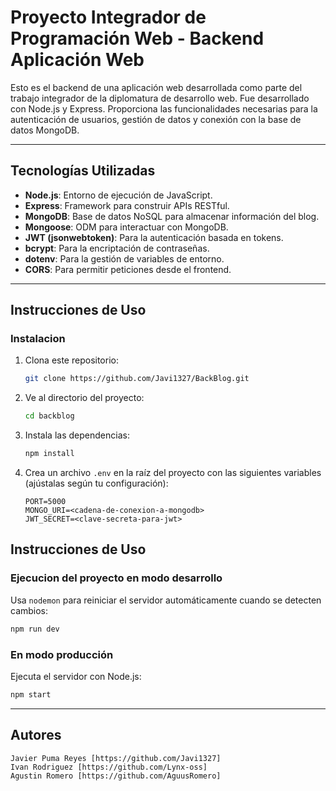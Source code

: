 # Proyecto Integrador de Programación Web - Backend Aplicación Web 

Esto es el backend de una aplicación web desarrollada como parte del trabajo integrador de la diplomatura de desarrollo web. Fue desarrollado con Node.js y Express. Proporciona las funcionalidades necesarias para la autenticación de usuarios, gestión de datos y conexión con la base de datos MongoDB.

---

## Tecnologías Utilizadas

- **Node.js**: Entorno de ejecución de JavaScript.
- **Express**: Framework para construir APIs RESTful.
- **MongoDB**: Base de datos NoSQL para almacenar información del blog.
- **Mongoose**: ODM para interactuar con MongoDB.
- **JWT (jsonwebtoken)**: Para la autenticación basada en tokens.
- **bcrypt**: Para la encriptación de contraseñas.
- **dotenv**: Para la gestión de variables de entorno.
- **CORS**: Para permitir peticiones desde el frontend.

--- 

## Instrucciones de Uso
### Instalacion 

1. Clona este repositorio:
   ```bash
   git clone https://github.com/Javi1327/BackBlog.git
   ```
2. Ve al directorio del proyecto:
   ```bash
   cd backblog
   ```
3. Instala las dependencias:
   ```bash
   npm install
   ```
4. Crea un archivo `.env` en la raíz del proyecto con las siguientes variables (ajústalas según tu configuración):
   ```env
   PORT=5000
   MONGO_URI=<cadena-de-conexion-a-mongodb>
   JWT_SECRET=<clave-secreta-para-jwt>
   ```

## Instrucciones de Uso

### Ejecucion del proyecto en modo desarrollo

Usa `nodemon` para reiniciar el servidor automáticamente cuando se detecten cambios:
```bash
npm run dev
```

### En modo producción

Ejecuta el servidor con Node.js:
```bash
npm start
```

---  

## **Autores**
    Javier Puma Reyes [https://github.com/Javi1327]
    Ivan Rodriguez [https://github.com/Lynx-oss]
    Agustin Romero [https://github.com/AguusRomero]



